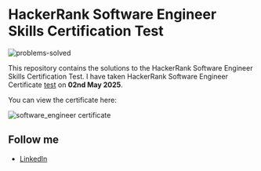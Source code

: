 # HackerRank Software Engineer Skills Certification Test

![problems-solved](https://img.shields.io/badge/problem%20solved-4-1f72ff.svg)

This repository contains the solutions to the HackerRank Software Engineer Skills Certification Test. I have taken HackerRank Software Engineer Certificate [test](https://www.hackerrank.com/certificates/b71d725ec63a) on __02nd May 2025__. <br>

You can view the certificate here:

![software_engineer certificate](https://github.com/user-attachments/assets/9ddd33cc-afa7-4228-87ea-6f71a60e8491)

## Follow me

- [LinkedIn](https://www.linkedin.com/in/senthil-kumar-4b282591/)<br/>
